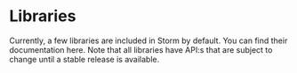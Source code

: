 Libraries
==========

Currently, a few libraries are included in Storm by default. You can find their documentation
here. Note that all libraries have API:s that are subject to change until a stable release is
available.
